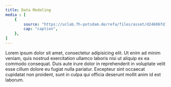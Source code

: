 ```yaml
---
title: Data Modeling
media : [
    {
        source: "https://uclab.fh-potsdam.de/refa/files/asset/d24606fd113f3235eb817a36332050a14169caf7.png",
        cap: "caption",
    },
]
---
```


Lorem ipsum dolor sit amet, consectetur adipisicing elit. Ut enim ad minim veniam, quis nostrud exercitation ullamco laboris nisi ut aliquip ex ea commodo consequat. Duis aute irure dolor in reprehenderit in voluptate velit esse cillum dolore eu fugiat nulla pariatur. Excepteur sint occaecat cupidatat non proident, sunt in culpa qui officia deserunt mollit anim id est laborum.
